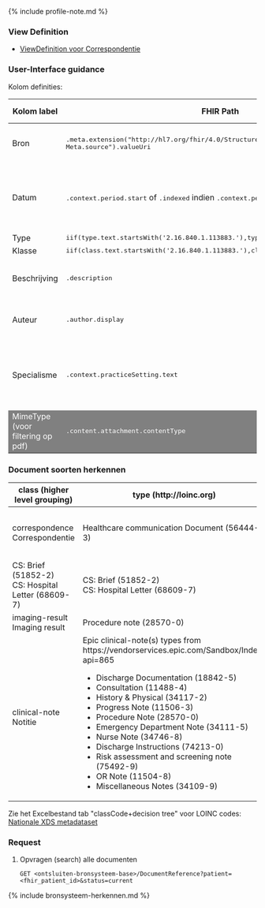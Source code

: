 {% include profile-note.md %}

### View Definition

* [ViewDefinition voor Correspondentie](ViewDefinition-DocumentReference.json)

### User-Interface guidance

Kolom definities:
<table class="grid">
  <thead>
    <th>Kolom label</th>
    <th width="25%">FHIR Path</th>
    <th>FHIR Type</th>
    <th>Zib element</th>
    <th>Toelichting of regels</th>
  </thead>
  <tbody>
    <tr>
      <td>Bron</td>
      <td><samp>.meta.extension("http://hl7.org/fhir/4.0/StructureDefinition/extension-Meta.source").valueUri</samp></td>
      <td><code>string</code></td>
      <td><i>nvt</i></td>
      <td>Lookup adhv uri (AGB-Z of OID) <code>&lt;adressering-base&gt;/Organization?identifier=&lt;.meta.tag.code&gt;</code> en gebruik dan <code>Organization.name</code></td>
    </tr>
    <tr>
      <td>Datum</td>
      <td><samp>.context.period.start</samp> of <samp>.indexed</samp> indien <samp>.context.period.start</samp> leeg is</td>
      <td><code>dateTime</code></td>
      <td><i>nvt</i></td>
      <td>N.B. tijd is GMT, dus omzetten naar CET. 
      
  Ter info: indien datum uit ​<samp>.indexed</samp> komt, wordt deze gemarkeerd met een icoontje (i) </td>
    </tr>
    <tr>
      <td>Type</td>
      <td><samp>iif(type.text.startsWith('2.16.840.1.113883.'),type.coding[0].code,type.text)</samp></td>
      <td><code>code</code></td>
      <td><i>nvt</i></td>
      <td></td>
    </tr>
    <tr>
      <td>Klasse</td>
      <td><samp>iif(class.text.startsWith('2.16.840.1.113883.'),class.coding[0].code,class.text)</samp></td>
      <td><code>code</code></td>
      <td><i>nvt</i></td>
      <td></td>
    </tr>
    <tr>
      <td>Beschrijving</td>
      <td><samp>.description​</samp></td>
      <td><code>string</code></td>
      <td><i>nvt</i></td>
      <td>Tijdelijk voor Zorgplatform: gebruik <code>content.attachment.title</code> voor de beschrijving van documenten inclusief het strippen van de <code>.pdf</code>extensie</td>
    </tr>
    <tr>
      <td>Auteur</td>
      <td><samp>.author.display</samp></td>
      <td><code>string</code></td>
      <td><i>nvt</i></td>
      <td>Tijdelijk voor Zorgplatform: indien <code>.author.display</code> is gevuld met een OID, dan wordt het veld gevuld met <code>Auteur niet bekend</code></td>
    </tr>
    <tr>
      <td>Specialisme</td>
      <td><samp>.context.practiceSetting.text</samp></td>
      <td><code>string</code></td>
      <td><i>nvt</i></td>
      <td>Tijdelijk voor Zorgplatform: indien <code>.context.practiceSetting.text</code> is gevuld met een OID (startsWith('2.16.840.1.113883.)), dan wordt het veld gevuld met <code>.context.practiceSetting.coding.code</code> (een SNOMED CT code)</td>
    </tr>
    <tr style="background-color:gray; color:white">
      <td>MimeType (voor filtering op pdf)</td>
      <td><samp>.content.attachment.contentType</samp></td>
      <td><code>string</code></td>
      <td><i>nvt</i></td>
      <td>Alleen <code>application/pdf</code> tonen</td>
    </tr>
  </tbody>
</table>

### Document soorten herkennen

<table class="grid">
  <thead>
    <th>class (higher level grouping)</th>
    <th>type (http://loinc.org)</th>
    <th>type descriptions</th>
  </thead>
  <tbody>
    <tr>
      <td>correspondence<br/>Correspondentie</td>
      <td>Healthcare communication Document (56444-3)</td>
      <td>Correspondentie, Patiëntenbrief, Verwijsbrief, Poliklinische brief, Artsenbrief</td>
    </tr>
    <tr>  
      <td>CS: Brief (51852-2)<br/>CS: Hospital Letter (68609-7)</td>
      <td>CS: Brief (51852-2)<br/>CS: Hospital Letter (68609-7)</td>
      <td>{OID?}</td>
    </tr>
    <tr>
      <td>imaging-result<br/>Imaging result</td>
      <td>Procedure note (28570-0)</td>
      <td>Radiologie verslag</td>
    </tr>
    <tr>
      <td>clinical-note<br/>Notitie</td>
      <td>Epic clinical-note(s) types from https://vendorservices.epic.com/Sandbox/Index?api=865
        <ul><li>Discharge Documentation (18842-5)</li>
        <li>Consultation (11488-4)</li>
        <li>History & Physical (34117-2)</li>
        <li>Progress Note (11506-3)</li>
        <li>Procedure Note (28570-0)</li>
        <li>Emergency Department Note (34111-5)</li>
        <li>Nurse Note (34746-8)</li>
        <li>Discharge Instructions (74213-0)</li>
        <li>Risk assessment and screening note (75492-9)</li>
        <li>OR Note (11504-8)</li>
        <li>Miscellaneous Notes (34109-9)</li></ul></td>
      <td></td>
    </tr>
  </tbody>
</table>

Zie het Excelbestand tab "classCode+decision tree" voor LOINC codes:
[Nationale XDS metadataset](https://nictiz.nl/standaarden/overzicht-van-standaarden/xds-metadata/)

### Request

1. Opvragen (search) alle documenten

    `GET <ontsluiten-bronsysteem-base>/DocumentReference?patient=<fhir_patient_id>&status=current`

{% include bronsysteem-herkennen.md %}